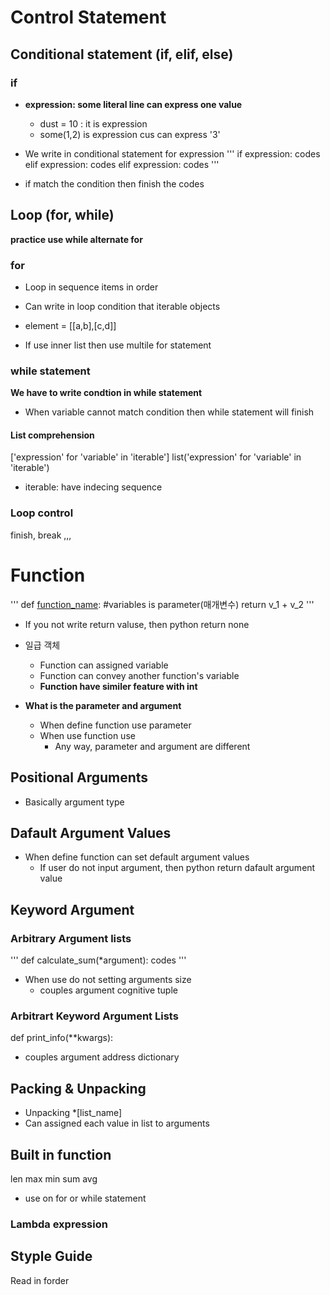 # Control Statement

## Conditional statement (if, elif, else)
### if
- **expression: some literal line can express one value**
  - dust =  10 : it is expression
  - some(1,2) is expression cus can express '3'

- We write in conditional statement for expression
'''
if expression:
  codes
elif expression:
  codes
elif expression:
  codes
'''
- if match the condition then finish the codes

## Loop (for, while)
**practice use while alternate for**

### for
- Loop in sequence items in order
- Can write in loop condition that iterable objects

- element = [[a,b],[c,d]]
- If use inner list then use multile for statement

### while statement
**We have to write condtion in while statement**
- When variable cannot match condition then while statement will finish

#### List comprehension
['expression' for 'variable' in 'iterable']
list('expression' for 'variable' in 'iterable')
- iterable: have indecing sequence

### Loop control
finish, break ,,,

# Function
'''
def [function_name](varable_1,variable_2): #variables is parameter(매개변수)
  return v_1 + v_2
'''
- If you not write return valuse, then python return none

- 일급 객체
  - Function can assigned variable
  - Function can convey another function's variable
  - **Function have similer feature with int**

- **What is the parameter and argument**
  - When define function use parameter
  - When use function use 
    -  Any way, parameter and argument are different

## Positional Arguments
- Basically argument type

## Dafault Argument Values
- When define function can set default argument values
  - If user do not input argument, then python return dafault argument value

## Keyword Argument
### Arbitrary Argument lists
'''
def calculate_sum(*argument):
  codes
'''
- When use do not setting arguments size
  - couples argument cognitive tuple

### Arbitrart Keyword Argument Lists
def print_info(**kwargs):
- couples argument address dictionary

## Packing & Unpacking
- Unpacking *[list_name] 
- Can assigned each value in list to arguments

## Built in function
len max min sum avg
- use on for or while statement

### Lambda expression

## Styple Guide
Read in forder